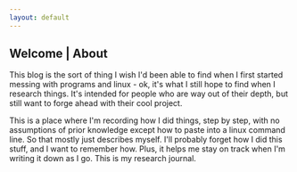 ```yaml
---
layout: default
---
```


## Welcome | About

This blog is the sort of thing I wish I'd been able to find when I first started messing with programs and linux - ok, it's what I still hope to find when I research things.  It's intended for people who are way out of their depth, but still want to forge ahead with their cool project.  

This is a place where I'm recording how I did things, step by step, with no assumptions of prior knowledge except how to paste into a linux command line.  So that mostly just describes myself.  I'll probably forget how I did this stuff, and I want to remember how.  Plus, it helps me stay on track when I'm writing it down as I go.  This is my research journal.